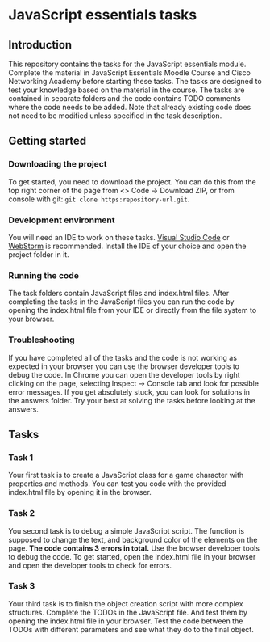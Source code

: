 # JavaScript essentials tasks

## Introduction

This repository contains the tasks for the JavaScript essentials module. Complete the material in JavaScript Essentials
Moodle Course and Cisco Networking Academy before starting these tasks. The tasks are designed to test your knowledge
based on the material in the course.
The tasks are contained in separate folders and the code contains TODO comments where the code needs to be added.
Note that already existing code does not need to be modified unless specified in the task description.

## Getting started

### Downloading the project
To get started, you need to download the project. You can do this from the top right corner of the page from
<> Code -> Download ZIP, or from console with git: `git clone https:repository-url.git`.

### Development environment
You will need an IDE to work on these tasks. [Visual Studio Code](https://visualstudio.microsoft.com/) or 
[WebStorm](https://www.jetbrains.com/webstorm/) is recommended. Install the IDE of your choice and open the
project folder in it.
### Running the code
The task folders contain JavaScript files and index.html files. After completing 
the tasks in the JavaScript files you can run the code by opening the index.html
file from your IDE or directly from the file system to your browser.
### Troubleshooting
If you have completed all of the tasks and the code is not working as expected in your browser you can
use the browser developer tools to debug the code. In Chrome you can open the developer tools by right clicking
on the page, selecting Inspect -> Console tab and look for possible error messages. If you get absolutely stuck,
you can look for solutions in the answers folder. Try your best at solving the tasks before looking at the answers.

## Tasks

### Task 1
Your first task is to create a JavaScript class for a game character with properties and methods. You can test you code
with the provided index.html file by opening it in the browser.

### Task 2
You second task is to debug a simple JavaScript script. The function is supposed to change the text, and background color
of the elements on the page. **The code contains 3 errors in total.**
Use the browser developer tools to debug the code. To get started, open the index.html file
in your browser and open the developer tools to check for errors.

### Task 3
Your third task is to finish the object creation script with more complex structures. Complete the TODOs in the JavaScript file.
And test them by opening the index.html file in your browser. Test the code between the TODOs with different parameters and
see what they do to the final object.
